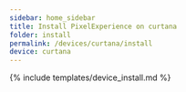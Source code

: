 ```yaml
---
sidebar: home_sidebar
title: Install PixelExperience on curtana
folder: install
permalink: /devices/curtana/install
device: curtana
---
```

{% include templates/device_install.md %}
